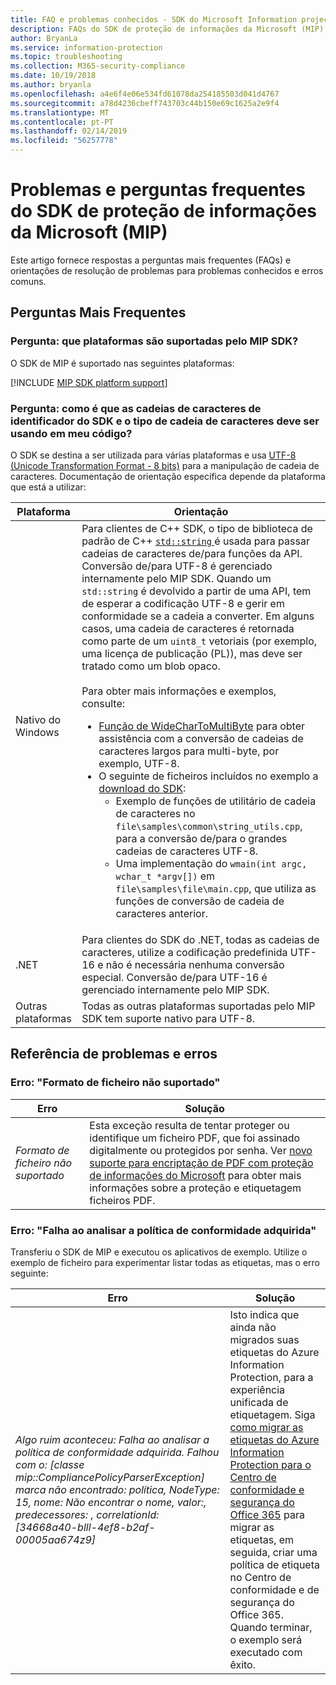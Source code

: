 ```yaml
---
title: FAQ e problemas conhecidos - SDK do Microsoft Information projeção.
description: FAQs do SDK de proteção de informações da Microsoft (MIP) e orientações para a resolução de problemas e erros.
author: BryanLa
ms.service: information-protection
ms.topic: troubleshooting
ms.collection: M365-security-compliance
ms.date: 10/19/2018
ms.author: bryanla
ms.openlocfilehash: a4e6f4e06e534fd61078da254185503d041d4767
ms.sourcegitcommit: a78d4236cbeff743703c44b150e69c1625a2e9f4
ms.translationtype: MT
ms.contentlocale: pt-PT
ms.lasthandoff: 02/14/2019
ms.locfileid: "56257778"
---
```

# <a name="microsoft-information-protection-mip-sdk-faqs-and-issues"></a>Problemas e perguntas frequentes do SDK de proteção de informações da Microsoft (MIP)

Este artigo fornece respostas a perguntas mais frequentes (FAQs) e orientações de resolução de problemas para problemas conhecidos e erros comuns.

## <a name="frequently-asked-questions"></a>Perguntas Mais Frequentes 

### <a name="question-which-platforms-are-supported-by-the-mip-sdk"></a>Pergunta: que plataformas são suportadas pelo MIP SDK?

O SDK de MIP é suportado nas seguintes plataformas:

[!INCLUDE [MIP SDK platform support](../includes/mip-sdk-platform-support.md)]

### <a name="question-how-does-the-sdk-handle-strings-and-what-string-type-should-i-be-using-in-my-code"></a>Pergunta: como é que as cadeias de caracteres de identificador do SDK e o tipo de cadeia de caracteres deve ser usando em meu código?

O SDK se destina a ser utilizada para várias plataformas e usa [UTF-8 (Unicode Transformation Format - 8 bits)](https://wikipedia.org/wiki/UTF-8) para a manipulação de cadeia de caracteres. Documentação de orientação específica depende da plataforma que está a utilizar:

| Plataforma | Orientação |
|-|-|
| Nativo do Windows | Para clientes de C++ SDK, o tipo de biblioteca de padrão de C++ [ `std::string` ](https://wikipedia.org/wiki/C%2B%2B_string_handling) é usada para passar cadeias de caracteres de/para funções da API. Conversão de/para UTF-8 é gerenciado internamente pelo MIP SDK. Quando um `std::string` é devolvido a partir de uma API, tem de esperar a codificação UTF-8 e gerir em conformidade se a cadeia a converter. Em alguns casos, uma cadeia de caracteres é retornada como parte de um `uint8_t` vetoriais (por exemplo, uma licença de publicação (PL)), mas deve ser tratado como um blob opaco.<br><br>Para obter mais informações e exemplos, consulte:<ul><li>[Função de WideCharToMultiByte](/windows/desktop/api/stringapiset/nf-stringapiset-widechartomultibyte) para obter assistência com a conversão de cadeias de caracteres largos para multi-byte, por exemplo, UTF-8.<li>O seguinte de ficheiros incluídos no exemplo a [download do SDK](setup-configure-mip.md#configure-your-client-workstation):<ul><li>Exemplo de funções de utilitário de cadeia de caracteres no `file\samples\common\string_utils.cpp`, para a conversão de/para o grandes cadeias de caracteres UTF-8.<li>Uma implementação do `wmain(int argc, wchar_t *argv[])` em `file\samples\file\main.cpp`, que utiliza as funções de conversão de cadeia de caracteres anterior.</li></ul></ul>|
| .NET | Para clientes do SDK do .NET, todas as cadeias de caracteres, utilize a codificação predefinida UTF-16 e não é necessária nenhuma conversão especial. Conversão de/para UTF-16 é gerenciado internamente pelo MIP SDK. |
| Outras plataformas | Todas as outras plataformas suportadas pelo MIP SDK tem suporte nativo para UTF-8. |

## <a name="issues-and-errors-reference"></a>Referência de problemas e erros

### <a name="error-file-format-not-supported"></a>Erro: "Formato de ficheiro não suportado"  

| Erro | Solução |
|-|-|
|*Formato de ficheiro não suportado*| Esta exceção resulta de tentar proteger ou identifique um ficheiro PDF, que foi assinado digitalmente ou protegidos por senha. Ver [novo suporte para encriptação de PDF com proteção de informações do Microsoft](https://techcommunity.microsoft.com/t5/Azure-Information-Protection/New-support-for-PDF-encryption-with-Microsoft-Information/ba-p/262757) para obter mais informações sobre a proteção e etiquetagem ficheiros PDF.|

### <a name="error-failed-to-parse-the-acquired-compliance-policy"></a>Erro: "Falha ao analisar a política de conformidade adquirida"  

Transferiu o SDK de MIP e executou os aplicativos de exemplo. Utilize o exemplo de ficheiro para experimentar listar todas as etiquetas, mas o erro seguinte:

| Erro | Solução |
|-|-|
|*Algo ruim aconteceu: Falha ao analisar a política de conformidade adquirida. Falhou com o: [classe mip::CompliancePolicyParserException] marca não encontrado: política, NodeType: 15, nome: Não encontrar o nome, valor:, predecessores: <SyncFile> <Content>, correlationId: [34668a40-blll-4ef8-b2af-00005aa674z9]*| Isto indica que ainda não migrados suas etiquetas do Azure Information Protection, para a experiência unificada de etiquetagem. Siga [como migrar as etiquetas do Azure Information Protection para o Centro de conformidade e segurança do Office 365](/azure/information-protection/configure-policy-migrate-labels) para migrar as etiquetas, em seguida, criar uma política de etiqueta no Centro de conformidade e de segurança do Office 365. Quando terminar, o exemplo será executado com êxito.|
